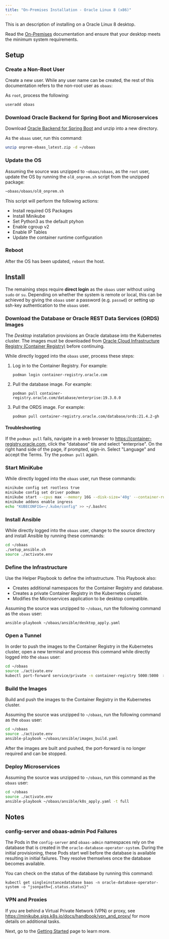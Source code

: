 ```yaml
---
title: "On-Premises Installation - Oracle Linux 8 (x86)"
---
```


This is an description of installing on a Oracle Linux 8 desktop.

Read the [On-Premises](../../on-premises) documentation and ensure that your desktop meets the minimum system requirements.

## Setup

### Create a Non-Root User

Create a new user. While any user name can be created, the rest of this documentation refers to the non-root user as `obaas`:

As `root`, process the following:

```bash
useradd obaas
```

### Download Oracle Backend for Spring Boot and Microservices

Download [Oracle Backend for Spring Boot](https://github.com/oracle/microservices-datadriven/releases/download/OBAAS-1.0.0/onprem-ebaas_latest.zip) and unzip into a new directory.

As the `obaas` user, run this command:

```bash
unzip onprem-ebaas_latest.zip -d ~/obaas
```

### Update the OS

Assuming the source was unzipped to `~obaas/obaas`, as the `root` user, update the OS by running the `ol8_onprem.sh` script from the unzipped package:

```bash
~obaas/obaas/ol8_onprem.sh
```

This script will perform the following actions:

* Install required OS Packages
* Install Minikube
* Set Python3 as the default ptyhon
* Enable cgroup v2
* Enable IP Tables
* Update the container runtime configuration

### Reboot

After the OS has been updated, `reboot` the host.

## Install

The remaining steps require **direct login** as the `obaas` user without using `sudo` or `su`.  Depending on whether the system is remote or local, this can be achieved by giving the `obaas` user a password (e.g. `passwd`) or setting up ssh-key authentication to the `obaas` user.

### Download the Database or Oracle REST Data Services (ORDS) Images

The _Desktop_ installation provisions an Oracle database into the Kubernetes cluster. The images must be downloaded
from [Oracle Cloud Infrastructure Registry (Container Registry)](https://container-registry.oracle.com/) before continuing.

While directly logged into the `obaas` user, process these steps:

1. Log in to the Container Registry. For example:

   `podman login container-registry.oracle.com`

2. Pull the database image. For example:

   `podman pull container-registry.oracle.com/database/enterprise:19.3.0.0`

3. Pull the ORDS image. For example:

   `podman pull container-registry.oracle.com/database/ords:21.4.2-gh`

#### Troubleshooting

If the `podman pull` fails, navigate in a web browser to https://container-registry.oracle.com, click the "database" tile and select "enterprise".  On the right hand side of the page, if prompted, sign-in.  Select "Language" and accept the Terms.  Try the `podman pull` again.

### Start MiniKube

While directly logged into the `obaas` user, run these commands:

```bash
minikube config set rootless true
minikube config set driver podman
minikube start --cpus max --memory 16G --disk-size='40g' --container-runtime=containerd
minikube addons enable ingress
echo "KUBECONFIG=~/.kube/config" >> ~/.bashrc
```

### Install Ansible

While directly logged into the `obaas` user, change to the source directory and install Ansible by running these commands:

```bash
cd ~/obaas
./setup_ansible.sh
source ./activate.env
```

### Define the Infrastructure

Use the Helper Playbook to define the infrastructure. This Playbook also:

* Creates additional namespaces for the Container Registry and database.
* Creates a private Container Registry in the Kubernetes cluster.
* Modifies the Microservices application to be desktop compatible.

Assuming the source was unzipped to `~/obaas`, run the following command as the `obaas` user:

`ansible-playbook ~/obaas/ansible/desktop_apply.yaml`

### Open a Tunnel

In order to push the images to the Container Registry in the Kubernetes cluster, open a new terminal and process this command while directly logged into the `obaas` user:

```bash
cd ~/obaas
source ./activate.env
kubectl port-forward service/private -n container-registry 5000:5000  > /dev/null 2>&1 &
```

### Build the Images

Build and push the images to the Container Registry in the Kubernetes cluster.

Assuming the source was unzipped to `~/obaas`, run the following command as the `obaas` user:

```bash
cd ~/obaas
source ./activate.env
ansible-playbook ~/obaas/ansible/images_build.yaml
```

After the images are built and pushed, the port-forward is no longer required and can be stopped.

### Deploy Microservices

Assuming the source was unzipped to `~/obaas`, run this command as the `obaas` user:

```bash
cd ~/obaas
source ./activate.env
ansible-playbook ~/obaas/ansible/k8s_apply.yaml -t full
```

## Notes

### config-server and obaas-admin Pod Failures

The Pods in the `config-server` and `obaas-admin` namespaces rely on the database that is created in
the `oracle-database-operator-system`. During the initial provisioning, these Pods start well before the database is available resulting in initial failures. They resolve themselves once the database becomes available.

You can check on the status of the database by running this command:

`kubectl get singleinstancedatabase baas -n oracle-database-operator-system -o "jsonpath={.status.status}"`

### VPN and Proxies

If you are behind a Virtual Private Network (VPN) or proxy, see https://minikube.sigs.k8s.io/docs/handbook/vpn_and_proxy/ for more details on additional tasks.

Next, go to the [Getting Started](../getting-started/) page to learn more.
